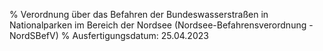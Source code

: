 % Verordnung über das Befahren der Bundeswasserstraßen in Nationalparken im Bereich der Nordsee  (Nordsee-Befahrensverordnung - NordSBefV)
% Ausfertigungsdatum: 25.04.2023
 